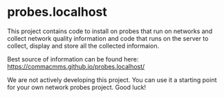 # probes.localhost
This project contains code to install on probes that run on networks and collect network quality information and code that runs on the server to collect, display and store all the collected informaion.

Best source of information can be found here: https://commacmms.github.io/probes.localhost/

We are not actively developing this project. You can use it a starting point for your own network probes project. Good luck!
